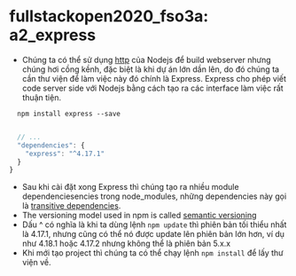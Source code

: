 # fullstackopen2020_fso3a: a2_express
* Chúng ta có thể sử dụng [http](https://nodejs.org/docs/latest-v8.x/api/http.html) của Nodejs để build webserver nhưng chúng hơi cồng kềnh, đặc biệt là khi dự án lớn dần lên, do đó chúng ta cần thư viện để làm việc này đó chính là Express. Express cho phép viết code server side với Nodejs bằng cách tạo ra các interface làm việc rất thuận tiện.
```
  npm install express --save
```
```js

  // ...
  "dependencies": {
    "express": "^4.17.1"
  }
}
```
* Sau khi cài đặt xong Express thì chúng tạo ra nhiều module dependenciesencies trong node_modules, những dependencies này gọi là [transitive dependencies](https://lexi-lambda.github.io/blog/2016/08/24/understanding-the-npm-dependency-model/).
* The versioning model used in npm is called [semantic versioning](https://docs.npmjs.com/about-semantic-versioning)
* Dấu ^ có nghĩa là khi ta dùng lệnh ```npm update``` thì phiên bản tối thiểu nhất là 4.17.1, nhưng cũng có thể nó được update lên phiên bản lớn hơn, ví dụ như 4.18.1 hoặc 4.17.2 nhưng không thể là phiên bản 5.x.x
* Khi mới tạo project thì chúng ta có thể chạy lệnh ```npm install``` để lấy thư viện về.

